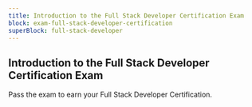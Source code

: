 ```yaml
---
title: Introduction to the Full Stack Developer Certification Exam
block: exam-full-stack-developer-certification
superBlock: full-stack-developer
---
```


## Introduction to the Full Stack Developer Certification Exam

Pass the exam to earn your Full Stack Developer Certification.
